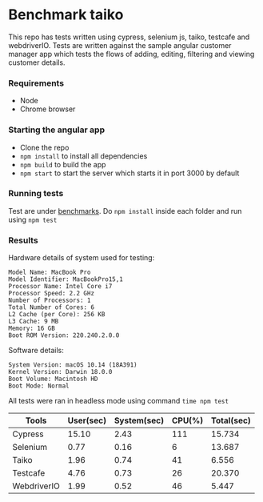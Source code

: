 # Benchmark taiko

This repo has tests written using cypress, selenium js, taiko, testcafe and webdriverIO. Tests are written against the sample angular customer manager app which tests the flows of adding, editing, filtering and viewing customer details.

### Requirements

- Node 
- Chrome browser

### Starting the angular app

- Clone the repo
- `npm install` to install all dependencies 
- `npm build` to build the app
- `npm start` to start the server which starts it in port 3000 by default

### Running tests

Test are under [benchmarks](https://github.com/getgauge-contrib/Angular-JumpStart/tree/master/benchmarks).
Do `npm install` inside each folder and run using `npm test`

### Results

Hardware details of system used for testing: 

```
Model Name: MacBook Pro
Model Identifier: MacBookPro15,1
Processor Name: Intel Core i7
Processor Speed: 2.2 GHz
Number of Processors: 1
Total Number of Cores: 6
L2 Cache (per Core): 256 KB
L3 Cache: 9 MB
Memory: 16 GB
Boot ROM Version: 220.240.2.0.0 
```

Software details:

```
System Version: macOS 10.14 (18A391)
Kernel Version: Darwin 18.0.0
Boot Volume: Macintosh HD
Boot Mode: Normal
```
All tests were ran in headless mode using command `time npm test`

| Tools       | User(sec) | System(sec) | CPU(%) | Total(sec) |
|-------------|-----------|-------------|--------|------------|
| Cypress     | 15.10     | 2.43        | 111    | 15.734     |
| Selenium    | 0.77      | 0.16        | 6      | 13.687     |
| Taiko       | 1.96      | 0.74        | 41     | 6.556      |
| Testcafe    | 4.76      | 0.73        | 26     | 20.370     |
| WebdriverIO | 1.99      | 0.52        | 46     | 5.447      |


